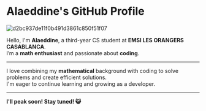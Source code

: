 # Alaeddine's GitHub Profile

![d2bc937de11f0b491d3861c850f51f07](https://github.com/user-attachments/assets/3cdab3b9-6c7d-43c9-b091-b45b1b4b0f55)

Hello, I'm **Alaeddine**, a third-year CS student at **EMSI LES ORANGERS CASABLANCA**.  
I’m a **math enthusiast** and passionate about **coding**.  


---

I love combining my **mathematical** background with coding to solve problems and create efficient solutions.  
I'm eager to continue learning and growing as a developer.

---

**I'll peak soon! Stay tuned! 😺**  
